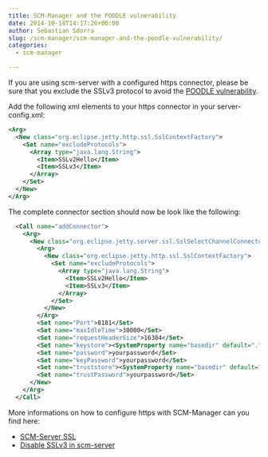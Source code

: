 ```yaml
---
title: SCM-Manager and the POODLE vulnerability
date: 2014-10-18T14:17:26+00:00
author: Sebastian Sdorra
slug: /scm-manager/scm-manager-and-the-poodle-vulnerability/
categories:
  - scm-manager

---
```

If you are using scm-server with a configured https connector, please be sure that you exclude the SSLv3 protocol to avoid the <a href="https://poodle.io" target="_blank" rel="noopener noreferrer">POODLE vulnerability</a>.

Add the following xml elements to your https connector in your server-config.xml:

```xml
<Arg>
  <New class="org.eclipse.jetty.http.ssl.SslContextFactory">
    <Set name="excludeProtocols">
      <Array type="java.lang.String">
        <Item>SSLv2Hello</Item>
        <Item>SSLv3</Item>
      </Array>
    </Set>
  </New>
</Arg>
```

The complete connector section should now be look like the following:

```xml
  <Call name="addConnector">
    <Arg>
      <New class="org.eclipse.jetty.server.ssl.SslSelectChannelConnector">
        <Arg>
          <New class="org.eclipse.jetty.http.ssl.SslContextFactory">
            <Set name="excludeProtocols">
              <Array type="java.lang.String">
                <Item>SSLv2Hello</Item>
                <Item>SSLv3</Item>
              </Array>
            </Set>
          </New>
        </Arg>
        <Set name="Port">8181</Set>
        <Set name="maxIdleTime">30000</Set>
        <Set name="requestHeaderSize">16384</Set>
        <Set name="keystore"><SystemProperty name="basedir" default="." />/conf/keystore.jks</Set>
        <Set name="password">yourpassword</Set>
        <Set name="keyPassword">yourpassword</Set>
        <Set name="truststore"><SystemProperty name="basedir" default="." />/conf/keystore.jks</Set>
        <Set name="trustPassword">yourpassword</Set>
      </New>
    </Arg>
  </Call>
```

More informations on how to configure https with SCM-Manager can you find here:

- <a href="https://bitbucket.org/sdorra/scm-manager/wiki/scm-server-ssl" target="_blank" rel="noopener noreferrer">SCM-Server SSL</a>
- <a href="https://groups.google.com/d/msg/scmmanager/sX_Ydy-wAPA/-Dvs5i7RHtQJ" target="_blank" rel="noopener noreferrer">Disable SSLv3 in scm-server</a>


